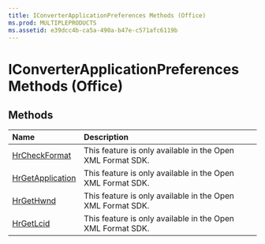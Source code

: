 ```yaml
---
title: IConverterApplicationPreferences Methods (Office)
ms.prod: MULTIPLEPRODUCTS
ms.assetid: e39dcc4b-ca5a-490a-b47e-c571afc6119b
---
```



# IConverterApplicationPreferences Methods (Office)

## Methods



|**Name**|**Description**|
|:-----|:-----|
|[HrCheckFormat](iconverterapplicationpreferences-hrcheckformat-method-office.md)|This feature is only available in the Open XML Format SDK.|
|[HrGetApplication](iconverterapplicationpreferences-hrgetapplication-method-office.md)|This feature is only available in the Open XML Format SDK.|
|[HrGetHwnd](iconverterapplicationpreferences-hrgethwnd-method-office.md)|This feature is only available in the Open XML Format SDK.|
|[HrGetLcid](iconverterapplicationpreferences-hrgetlcid-method-office.md)|This feature is only available in the Open XML Format SDK.|


